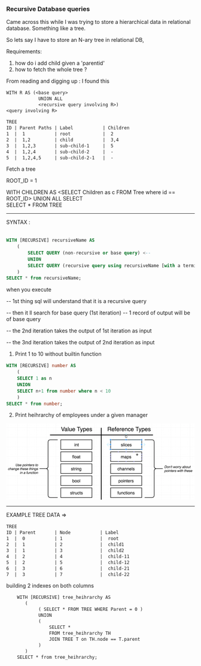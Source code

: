 ### Recursive Database queries 

Came across this while I was trying to store a hierarchical data in relational database.
Something like a tree.

So lets say I have to store an N-ary tree in relational DB,

Requirements:
1. how do i add child given a 'parentid'
2. how to fetch the whole tree ?


From reading and digging up :
I found this 
``` 
WITH R AS (<base query>
            UNION ALL
            <recursive query involving R>)
<query involving R>
```

```
TREE
ID | Parent Paths | Label           | Children
1  |  1           | root            |  2              
2  |  1,2         | child           |  3,4 
3  |  1,2,3       | sub-child-1     |  5
4  |  1,2,4       | sub-child-2     |  -
5  |  1,2,4,5     | sub-child-2-1   |  -
```

Fetch a tree

ROOT_ID = 1

WITH CHILDREN AS <SELECT Children as c FROM Tree where id == ROOT_ID>
                    UNION ALL
                 SELECT  
SELECT * FROM TREE


-------------------
SYNTAX :
```sql

WITH [RECURSIVE] recursiveName AS
    (
        SELECT QUERY (non-recursive or base query) <--
        UNION
        SELECT QUERY (recursive query using recursiveName [with a termination condition])
    )
SELECT * from recursiveName;
```

when you execute 

-- 1st thing sql will understand that it is a recursive query 

-- then it ll search for base query (1st iteration) -- 1 record of output will be of base query

-- the 2nd iteration takes the output of 1st iteration as input

-- the 3nd iteration takes the output of 2nd iteration as input



1. Print 1 to 10 without builtin function
```sql
WITH [RECURSIVE] number AS
    (
    SELECT 1 as n
    UNION
    SELECT n+1 from number where n < 10
    )
SELECT * from number;
```

2. Print heihrarchy of employees under a given manager

![img_9.png](img_9.png)

-----------------
EXAMPLE TREE DATA =>

```
TREE
ID | Parent       | Node           | Label
1  |  0           | 1              |  root               
2  |  1           | 2              |  child1 
3  |  1           | 3              |  child2 
4  |  2           | 4              |  child-11 
5  |  2           | 5              |  child-12 
6  |  3           | 6              |  child-21 
7  |  3           | 7              |  child-22 
```

building 2 indexes on both columns

```
    WITH [RECURSIVE] tree_heihrarchy AS
       (
            ( SELECT * FROM TREE WHERE Parent = 0 )
            UNION            
            (
                SELECT * 
                FROM tree_heihrarchy TH
                JOIN TREE T on TH.node == T.parent
            )
       )
    SELECT * from tree_heihrarchy;
```


